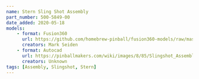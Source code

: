 ```yaml
---
name: Stern Sling Shot Assembly
part_number: 500-5849-00
date_added: 2020-05-18
models:
    - format: Fusion360
      url: https://github.com/homebrew-pinball/fusion360-models/raw/master/assemblies/Stern%20Slingshot%20Assembly%20500-5849-00.f3z
      creators: Mark Seiden
    - format: Autocad
      url: https://pinballmakers.com/wiki/images/8/85/Slingshot_Assembly_-_500-5849-00.dwg
      creators: Unknown
tags: [Assembly, Slingshot, Stern]
---
```

